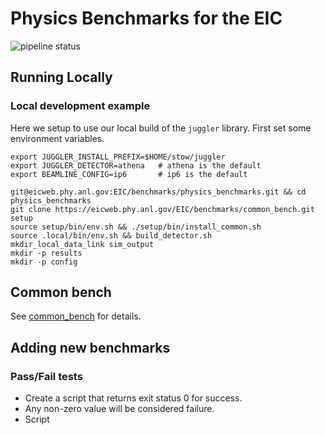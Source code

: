 Physics Benchmarks for the EIC
==============================

![pipeline status](https://eicweb.phy.anl.gov/EIC/benchmarks/physics_benchmarks/badges/master/pipeline.svg)

## Running Locally

### Local development example

Here we setup to use our local build of the `juggler` library.
First set some environment variables.
```
export JUGGLER_INSTALL_PREFIX=$HOME/stow/juggler
export JUGGLER_DETECTOR=athena   # athena is the default
export BEAMLINE_CONFIG=ip6       # ip6 is the default
```


```
git@eicweb.phy.anl.gov:EIC/benchmarks/physics_benchmarks.git && cd physics_benchmarks
git clone https://eicweb.phy.anl.gov/EIC/benchmarks/common_bench.git setup
source setup/bin/env.sh && ./setup/bin/install_common.sh
source .local/bin/env.sh && build_detector.sh
mkdir_local_data_link sim_output
mkdir -p results
mkdir -p config

```


## Common bench

See [common_bench](https://eicweb.phy.anl.gov/EIC/benchmarks/common_bench) for details.



## Adding new benchmarks

### Pass/Fail tests

- Create a script that returns exit status 0 for success.
- Any non-zero value will be considered failure.
- Script  

